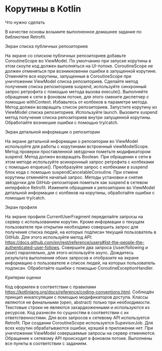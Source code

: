 # Корутины в Kotlin

Что нужно сделать

В качестве основы возьмите выполненное домашнее задание по библиотеке Retrofit.

Экран списка публичных репозиториев

На экране со списком публичных репозиториев добавьте CoroutineScope во ViewModel.
По умолчанию при запуске корутины в этом скоупе код должен выполняться на UI-потоке.
CoroutineScope не должен отменяться при возникновении ошибки в запущенной корутине.
Отменяйте все корутины, запущенные в CoroutineScope при уничтожении ViewModel списка
репозиториев.
Сделайте метод получения списка репозиториев suspend, используйте синхронный запрос ретрофита
с помощью метода вызова execute(). Выполняйте обращение к сети в фоновом потоке, для этого
смените диспетчер с помощью withContext. Избавьтесь от колбеков в параметре метода. Метод
должен возвращать список репозиториев.
Запустите корутину из ViewModel списка репозиториев. Используйте launch. Вызовите suspend
метод получения списка репозиториев внутри запущенной корутины.
Обработайте возникшие ошибки с помощью try/catch.

Экран детальной информации о репозитории

На экране детальной информации о репозитории во ViewModel используйте для работы с корутинами
встроенный viewModelScope.
Метод проверки проставленной звёздочки пометьте модификатором suspend. Метод должен возвращать
Boolean. При обращении к сети в этом методе используйте асинхронный запрос ретрофита с колбеками
с помощью enqueue(). Преобразуйте запрос с колбеками в suspend блок кода с помощью
suspendCancelableCoroutine. При отмене корутины отменяйте начатый запрос.
Методы установки и снятия звёздочки для GitHub-репозитория пометьте как suspend в сетевом
интерфейсе Retrofit.
Измените обращения к репозиторию во ViewModel детальной информации с колбеков на корутины,
обработайте ошибки с помощью try/catch.

Экран профиля

На экране профиля CurrentUserFragment переделайте запросы на сервер с использованием корутин.
Кроме информации о текущем пользователе при открытии необходимо совершить запрос для получения
списка людей, на которых подписан текущий пользователь в GitHub. Для этого используйте метод
API: https://docs.github.com/en/rest/reference/users#list-the-people-the-authenticated-user-follows.
Совершите два запроса (/user/following и /user) параллельно, для этого используйте async.
Дождитесь результата выполнения обоих запросов и отобразите на экране информацию о пользователе
и список людей, на которых пользователь подписан.
Обработайте ошибки с помощью CoroutineExceptionHandler.

Критерии оценки

Код оформлен в соответствии с правилами
https://kotlinlang.org/docs/reference/coding-conventions.html.
Соблюдён принцип инкапсуляции с помощью модификаторов доступа.
Классы являются не финальными (open, abstract) только при необходимости.
Текстовые строки не являются захардкоженными и используются из ресурсов.
Код разнесён по сущностям в соответствии с их ответственностями.
Для всех запросов к сетевому API используется Retrofit.
При создании CoroutineScope используется SupevisorJob.
Для всех корутин обрабатываются ошибки, крэшей в приложении нет.
При уничтожении ViewModel совершаемые запросы на сервер отменяются.
Обращение к сетевому API происходит в фоновом потоке.
Выполнены все пункты в соответствии с заданием.
